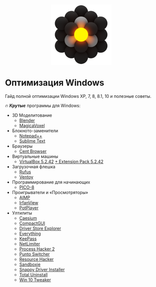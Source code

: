
<p align="center">
  <img src="./img/Ultilites.png" alt="image" width="200"/>
</p>

# Оптимизация Windows
Гайд полной оптимизации Windows XP, 7, 8, 8.1, 10 и полезные советы.

:fire: ***Крутые*** программы для Windows:
- 3D Моделитование
    - [Blender](https://www.blender.org/)
    - [MagicaVoxel](https://ephtracy.github.io/)
- Блокното-заменители
    - [Notepad++](https://notepad-plus-plus.org/)
    - [Sublime Text](https://www.sublimetext.com/)
- Браузеры
    - [Cent Browser](https://www.centbrowser.com/)
- Виртуальные машины
    - [VirtualBox 5.2.42](https://download.virtualbox.org/virtualbox/5.2.42/VirtualBox-5.2.42-137960-Win.exe) [+ Extension Pack 5.2.42](https://download.virtualbox.org/virtualbox/5.2.42/Oracle_VM_VirtualBox_Extension_Pack-5.2.42.vbox-extpack)
- Загрузочная флешка
    - [Rufus](https://rufus.ie/)
    - [Ventoy](https://github.com/ventoy/Ventoy)
- Программирование для начинающих
    - [PICO-8](https://www.lexaloffle.com/pico-8.php)
- Проигрыватели и «Просмотряторы»
    - [AIMP](https://www.aimp.ru/)
    - [IrfanView](https://www.irfanview.com/)
    - [PotPlayer](https://potplayer.daum.net/)
- Ултилиты
    - [Caesium](https://saerasoft.com/caesium/)
    - [CompactGUI](https://github.com/ImminentFate/CompactGUI)
    - [Driver Store Explorer](https://github.com/lostindark/DriverStoreExplorer)
    - [Everything](https://www.voidtools.com/ru-ru/)
    - [KeePass](https://keepass.info/)
    - [NetLimiter](https://www.netlimiter.com/)
    - [Process Hacker 2](https://processhacker.sourceforge.io/)
    - [Punto Switcher](https://www.punto.yandex.ru/)
    - [Resource Hacker](http://www.angusj.com/resourcehacker/)
    - [Sandboxie](https://github.com/sandboxie/sandboxie)
    - [Snappy Driver Installer](https://sdi-tool.org/)
    - [Total Uninstall](https://www.martau.com/)
    - [Win 10 Tweaker](https://win10tweaker.pro/)
